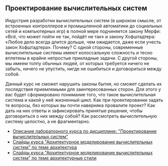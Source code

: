 Проектирование вычислительных систем
---

Индустрия разработки вычислительных систем (в широком смысле, от встроенных контроллеров и промышленной автоматики до социальных сетей и компьютерных игр) в полной мере подчиняется закону Мерфи: «Всё, что может пойти не так, пойдёт не так» и закону Хофштадтера: «Любое дело всегда длится дольше, чем ожидается, даже если учесть закон Хофштадтера». Почему? С одной стороны, современные вычислительные системы имеют колоссальную сложность и тесно вплетены в крайне непростые прикладные задачи. С другой стороны, мы имеем толпу обычных людей, от которых требуется ничего не забыть, ничего не упустить, нигде не ошибиться и договориться между собой. 

Данный курс не сможет нарушить законы бытия, но сможет сделать их последствия приемлемыми для заинтересованных сторон. Для этого у вас будет сформировано понимание того, что такое вычислительная система и какой у неё жизненный цикл. Как при проектировании задать те вопросы, без которых вы почти наверняка провалите проект? Как дать на них ответы и зафиксировать принятые решения, чтобы договориться о них между собой? Как рассмотреть вычислительную систему целостно, а не фрагментарно.

- [Описание лабораторного курса по дисциплине: "Проектирование вычислительных систем"](laboratory-work.md)
- [Cлайды курса "Архитектурное моделирование вычислительных систем" по теме архитектура](architecture-slides.pdf)
- [Cлайды курса "Архитектурное моделирование вычислительных систем" по теме архитектурные стили](architecture-styles-slides.pdf)

